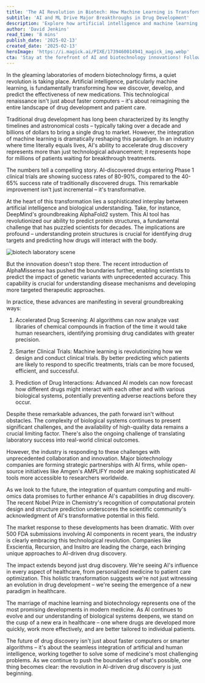```yaml
---
title: 'The AI Revolution in Biotech: How Machine Learning is Transforming Drug Discovery and Patient Outcomes'
subtitle: 'AI and ML Drive Major Breakthroughs in Drug Development'
description: 'Explore how artificial intelligence and machine learning are revolutionizing drug discovery and development, dramatically improving success rates and accelerating the path to breakthrough treatments. From AI-powered protein structure prediction to smarter clinical trials, discover how this technological renaissance is transforming the future of healthcare.'
author: 'David Jenkins'
read_time: '8 mins'
publish_date: '2025-02-13'
created_date: '2025-02-13'
heroImage: 'https://i.magick.ai/PIXE/1739460014941_magick_img.webp'
cta: 'Stay at the forefront of AI and biotechnology innovations! Follow us on LinkedIn for daily updates on groundbreaking developments in drug discovery and healthcare transformation.'
---
```


In the gleaming laboratories of modern biotechnology firms, a quiet revolution is taking place. Artificial intelligence, particularly machine learning, is fundamentally transforming how we discover, develop, and predict the effectiveness of new medications. This technological renaissance isn't just about faster computers – it's about reimagining the entire landscape of drug development and patient care.

Traditional drug development has long been characterized by its lengthy timelines and astronomical costs – typically taking over a decade and billions of dollars to bring a single drug to market. However, the integration of machine learning is dramatically reshaping this paradigm. In an industry where time literally equals lives, AI's ability to accelerate drug discovery represents more than just technological advancement; it represents hope for millions of patients waiting for breakthrough treatments.

The numbers tell a compelling story. AI-discovered drugs entering Phase 1 clinical trials are showing success rates of 80-90%, compared to the 40-65% success rate of traditionally discovered drugs. This remarkable improvement isn't just incremental – it's transformative.

At the heart of this transformation lies a sophisticated interplay between artificial intelligence and biological understanding. Take, for instance, DeepMind's groundbreaking AlphaFold2 system. This AI tool has revolutionized our ability to predict protein structures, a fundamental challenge that has puzzled scientists for decades. The implications are profound – understanding protein structures is crucial for identifying drug targets and predicting how drugs will interact with the body.

![biotech laboratory scene](https://i.magick.ai/PIXE/1739460014941_magick_img.webp)

But the innovation doesn't stop there. The recent introduction of AlphaMissense has pushed the boundaries further, enabling scientists to predict the impact of genetic variants with unprecedented accuracy. This capability is crucial for understanding disease mechanisms and developing more targeted therapeutic approaches.

In practice, these advances are manifesting in several groundbreaking ways:

1. Accelerated Drug Screening: AI algorithms can now analyze vast libraries of chemical compounds in fraction of the time it would take human researchers, identifying promising drug candidates with greater precision.

2. Smarter Clinical Trials: Machine learning is revolutionizing how we design and conduct clinical trials. By better predicting which patients are likely to respond to specific treatments, trials can be more focused, efficient, and successful.

3. Prediction of Drug Interactions: Advanced AI models can now forecast how different drugs might interact with each other and with various biological systems, potentially preventing adverse reactions before they occur.

Despite these remarkable advances, the path forward isn't without obstacles. The complexity of biological systems continues to present significant challenges, and the availability of high-quality data remains a crucial limiting factor. There's also the ongoing challenge of translating laboratory success into real-world clinical outcomes.

However, the industry is responding to these challenges with unprecedented collaboration and innovation. Major biotechnology companies are forming strategic partnerships with AI firms, while open-source initiatives like Amgen's AMPLIFY model are making sophisticated AI tools more accessible to researchers worldwide.

As we look to the future, the integration of quantum computing and multi-omics data promises to further enhance AI's capabilities in drug discovery. The recent Nobel Prize in Chemistry's recognition of computational protein design and structure prediction underscores the scientific community's acknowledgment of AI's transformative potential in this field.

The market response to these developments has been dramatic. With over 500 FDA submissions involving AI components in recent years, the industry is clearly embracing this technological revolution. Companies like Exscientia, Recursion, and Insitro are leading the charge, each bringing unique approaches to AI-driven drug discovery.

The impact extends beyond just drug discovery. We're seeing AI's influence in every aspect of healthcare, from personalized medicine to patient care optimization. This holistic transformation suggests we're not just witnessing an evolution in drug development – we're seeing the emergence of a new paradigm in healthcare.

The marriage of machine learning and biotechnology represents one of the most promising developments in modern medicine. As AI continues to evolve and our understanding of biological systems deepens, we stand on the cusp of a new era in healthcare – one where drugs are developed more quickly, work more effectively, and are better tailored to individual patients.

The future of drug discovery isn't just about faster computers or smarter algorithms – it's about the seamless integration of artificial and human intelligence, working together to solve some of medicine's most challenging problems. As we continue to push the boundaries of what's possible, one thing becomes clear: the revolution in AI-driven drug discovery is just beginning.